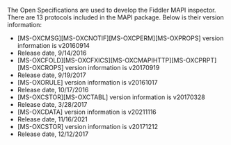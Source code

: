 The Open Specifications are used to develop the Fiddler MAPI inspector. There are 13 protocols included in the MAPI package. Below is their version information:

- [MS-OXCMSG][MS-OXCNOTIF][MS-OXCPERM][MS-OXPROPS] version information is v20160914 
- Release date, 9/14/2016
- [MS-OXCFOLD][MS-OXCFXICS][MS-OXCMAPIHTTP][MS-OXCPRPT][MS-OXCROPS] version information is v20170919 
- Release date, 9/19/2017
- [MS-OXORULE] version information is v20161017   
- Release date, 10/17/2016
- [MS-OXCSTOR][MS-OXCTABL] version information is v20170328
- Release date, 3/28/2017
- [MS-OXCDATA] version information is v20211116 
- Release date, 11/16/2021
- [MS-OXCSTOR] version information is v20171212
- Release date, 12/12/2017
